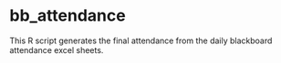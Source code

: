 # bb_attendance
This R script generates the final attendance from the daily blackboard attendance excel sheets.
